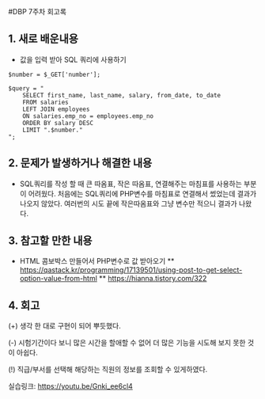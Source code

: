 #DBP 7주차 회고록

## 1. 새로 배운내용
- 값을 입력 받아 SQL 쿼리에 사용하기
```
$number = $_GET['number'];

$query = "
    SELECT first_name, last_name, salary, from_date, to_date
    FROM salaries
    LEFT JOIN employees
    ON salaries.emp_no = employees.emp_no        
    ORDER BY salary DESC
    LIMIT ".$number."
";
```

## 2. 문제가 발생하거나 해결한 내용
- SQL쿼리를 작성 할 때 큰 따옴표, 작은 따옴표, 연결해주는 마침표를 사용하는 부분이 어려웠다. 처음에는 SQL쿼리에 PHP변수를 마침표로 연결해서 썼었는데 결과가 나오지 않았다. 여러번의 시도 끝에 작은따옴표와 그냥 변수만 적으니 결과가 나왔다.

## 3. 참고할 만한 내용
- HTML 콤보박스 만들어서 PHP변수로 값 받아오기
** <https://qastack.kr/programming/17139501/using-post-to-get-select-option-value-from-html>
** <https://hianna.tistory.com/322>

## 4. 회고
(+) 
생각 한 대로 구현이 되어 뿌듯했다.

(-)
시험기간이다 보니 많은 시간을 할애할 수 없어 더 많은 기능을 시도해 보지 못한 것이 아쉽다.

(!) 
직급/부서를 선택해 해당하는 직원의 정보를 조회할 수 있게하였다.

실습링크: <https://youtu.be/Gnki_ee6cl4>
